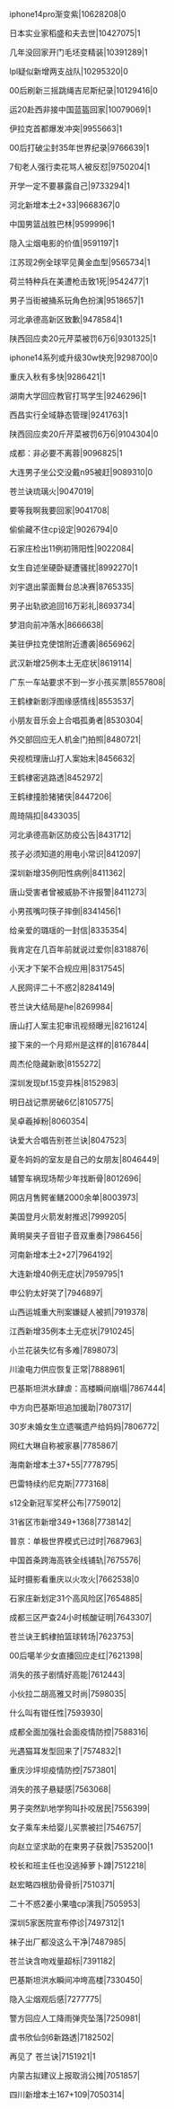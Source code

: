 iphone14pro渐变紫|10628208|0

日本实业家稻盛和夫去世|10427075|1

几年没回家开门毛坯变精装|10391289|1

lpl疑似新增两支战队|10295320|0

00后刷新三摇跳绳吉尼斯纪录|10129416|0

运20赴西非接中国蓝盔回家|10079069|1

伊拉克首都爆发冲突|9955663|1

00后打破尘封35年世界纪录|9766639|1

7旬老人强行卖花骂人被反怼|9750204|1

开学一定不要暴露自己|9733294|1

河北新增本土2+33|9668367|0

中国男篮战胜巴林|9599996|1

隐入尘烟电影的价值|9591197|1

江苏现2例全球罕见黄金血型|9565734|1

荷兰特种兵在美遭枪击致1死|9542477|1

男子当街被捅系玩角色扮演|9518657|1

河北承德高新区致歉|9478584|1

陕西回应卖20元芹菜被罚6万6|9301325|1

iphone14系列或升级30w快充|9298700|0

重庆入秋有多快|9286421|1

湖南大学回应教官打骂学生|9246296|1

西昌实行全域静态管理|9241763|1

陕西回应卖20斤芹菜被罚6万6|9104304|0

成都：非必要不离蓉|9096825|1

大连男子坐公交没戴n95被赶|9089310|0

苍兰诀琉璃火|9047019|

要等我啊我要回家|9041708|

偷偷藏不住cp设定|9026794|0

石家庄检出11例初筛阳性|9022084|

女生自述坐硬卧疑遭骚扰|8992270|1

刘宇退出蒙面舞台总决赛|8765335|

男子出轨欲追回16万彩礼|8693734|

梦泪向前冲落水|8666638|

美驻伊拉克使馆附近遭袭|8656962|

武汉新增25例本土无症状|8619114|

广东一车站要求不到一岁小孩买票|8557808|

王鹤棣新剧浮图缘感情线|8553537|

小朋友音乐会上合唱孤勇者|8530304|

外交部回应无人机金门拍照|8480721|

央视梳理唐山打人案始末|8456632|

王鹤棣密逃路透|8452972|

王鹤棣撞脸猪猪侠|8447206|

周琦隔扣|8433035|

河北承德高新区防疫公告|8431712|

孩子必须知道的用电小常识|8412097|

深圳新增35例阳性病例|8411362|

唐山受害者曾被威胁不许报警|8411273|

小男孩嘴叼筷子摔倒|8341456|1

给亲爱的璐瑶的一封信|8335354|

我肯定在几百年前就说过爱你|8318876|

小天才下架不合规应用|8317545|

人民网评二十不惑2|8284149|

苍兰诀大结局是he|8269984|

唐山打人案主犯审讯视频曝光|8216124|

接下来的一个月郑州是这样的|8167844|

周杰伦隐藏新歌|8155272|

深圳发现bf.15变异株|8152983|

明日战记票房破6亿|8105775|

吴卓羲掉粉|8060354|

诀爱大合唱告别苍兰诀|8047523|

夏冬妈妈的室友是自己的女朋友|8046449|

辅警车祸现场帮少年找断骨|8012696|

网店月售鳄雀鳝2000余单|8003973|

美国登月火箭发射推迟|7999205|

黄明昊夹子音钳子音双重奏|7986456|

河南新增本土2+27|7964192|

大连新增40例无症状|7959795|1

申公豹太好哭了|7946897|

山西运城重大刑案嫌疑人被抓|7919378|

江西新增35例本土无症状|7910245|

小兰花装失忆有多难|7898073|

川渝电力供应恢复正常|7888961|

巴基斯坦洪水肆虐：高楼瞬间崩塌|7867444|

中方向巴基斯坦追加援助|7807317|

30岁未婚女生立遗嘱遗产给妈妈|7806772|

网红大琳自称被家暴|7785867|

海南新增本土37+55|7778795|

巴雷特续约尼克斯|7773168|

s12全新冠军奖杯公布|7759012|

31省区市新增349+1368|7738142|

普京：单极世界模式已过时|7687963|

中国首条跨海高铁全线铺轨|7675576|

延时摄影看重庆以火攻火|7662538|0

石家庄新划定31个高风险区|7654885|

成都三区严查24小时核酸证明|7643307|

苍兰诀王鹤棣拍篮球转场|7623753|

00后噶羊少女直播回应走红|7621398|

消失的孩子剧情好高能|7612443|

小伙拉二胡高雅又时尚|7598035|

什么叫有钳任性|7593930|

成都全面加强社会面疫情防控|7588316|

光遇猫耳发型回来了|7574832|1

重庆沙坪坝疫情防控|7573801|

消失的孩子悬疑感|7563068|

男子突然趴地学狗叫扑咬居民|7556399|

女子乘车未给婴儿买票被拦|7546757|

向赵立坚求助的在柬男子获救|7535200|1

校长和班主任也没逃掉萝卜蹲|7512218|

赵宏略四根肋骨骨折|7510371|

二十不惑2姜小果嗑cp演我|7505953|

深圳5家医院宣布停诊|7497312|1

袜子出厂都没这么干净|7487985|

苍兰诀含吻戏量超标|7391182|

巴基斯坦洪水瞬间冲垮高楼|7330450|

隐入尘烟观后感|7277775|

警方回应人工降雨弹壳坠落|7250981|

虞书欣仙剑6新路透|7182502|

再见了 苍兰诀|7151921|1

内蒙古拟建议上报取消公摊|7051857|

四川新增本土167+109|7050314|


